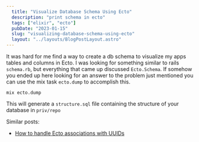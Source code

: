 ```yaml
---
  title: "Visualize Database Schema Using Ecto"
  description: "print schema in ecto"
  tags: ["elixir", "ecto"]
  pubDate: "2023-01-15"
  slug: "visualizing-database-schema-using-ecto"
  layout: "../layouts/BlogPostLayout.astro"
---
```


It was hard for me find a way to create a db schema to visualize my apps tables and columns in Ecto. I was looking for something similar to rails `schema.rb`, but everything that came up discussed `Ecto.Schema`. If somehow you ended up here looking for an answer to the problem just mentioned you can use the mix task `ecto.dump` to accomplish this.

```
mix ecto.dump
```

This will generate a `structure.sql` file containing the structure of your database in `priv/repo`

Similar posts:
- [How to handle Ecto associations with UUIDs](https://devdecks.io/2023-ecto-associations-with-uuids)
